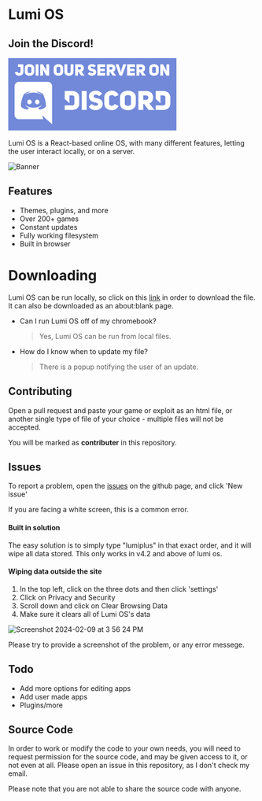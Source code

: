 # Lumi OS

## Join the Discord!
[<img src="./images/discord.png" alt="Discord" />](https://discord.gg/TyacaNY3GK)

Lumi OS is a React-based online OS, with many different features, letting the user interact locally, or on a server.

<img src="./images/Banner.png"
     alt="Banner"
/>

## Features

- Themes, plugins, and more
- Over 200+ games
- Constant updates
- Fully working filesystem
- Built in browser

# Downloading

Lumi OS can be run locally, so click on this [link](https://raw.githubusercontent.com/LuminesenceProject/LumiOS/main/LumiOS.v8.html) in order to download the file. It can also be downloaded as an about:blank page.
- Can I run Lumi OS off of my chromebook?
	> Yes, Lumi OS can be run from local files.
- How do I know when to update my file?
	> There is a popup notifying the user of an update.

## Contributing
Open a pull request and paste your game or exploit as an html file, or another single type of file of your choice - multiple files will not be accepted. 

You will be marked as **contributer** in this repository. 

## Issues

To report a problem, open the [issues](https://github.com/LuminesenceProject/LumiOS/issues) on the github page, and click 'New issue'

If you are facing a white screen, this is a common error.

#### Built in solution
The easy solution is to simply type "lumiplus" in that exact order, and it will wipe all data stored.
This only works in v4.2 and above of lumi os.

#### Wiping data outside the site
1. In the top left, click on the three dots and then click 'settings'
2. Click on Privacy and Security
3. Scroll down and click on Clear Browsing Data
4. Make sure it clears all of Lumi OS's data
<img width="1417" alt="Screenshot 2024-02-09 at 3 56 24 PM" src="https://github.com/LuminesenceProject/LumiOS/assets/101959214/9327c300-40a0-4b88-a0dd-8130b4bf10d0">


Please try to provide a screenshot of the problem, or any error messege.

## Todo

- Add more options for editing apps
- Add user made apps
- Plugins/more

## Source Code

In order to work or modify the code to your own needs, you will need to request permission for the source code, and may be given access to it, or not even at all. Please open an issue in this repository, as I don't check my email.

Please note that you are not able to share the source code with anyone.
